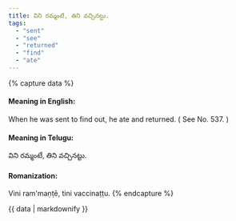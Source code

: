 ```yaml
---
title: విని రమ్మంటే, తిని వచ్చినట్టు.
tags:
  - "sent"
  - "see"
  - "returned"
  - "find"
  - "ate"
---
```


{% capture data %}
#### Meaning in English:
When he was sent to find out, he ate and returned.
( See No. 537. )

#### Meaning in Telugu:
విని రమ్మంటే, తిని వచ్చినట్టు.

#### Romanization:
Vini ram'maṇṭē, tini vaccinaṭṭu.
{% endcapture %}

{{ data | markdownify }}

